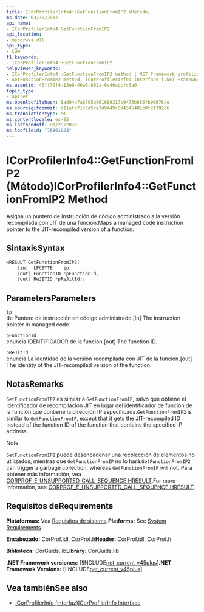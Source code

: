 ```yaml
---
title: ICorProfilerInfo4::GetFunctionFromIP2 (Método)
ms.date: 03/30/2017
api_name:
- ICorProfilerInfo4.GetFunctionFromIP2
api_location:
- mscorwks.dll
api_type:
- COM
f1_keywords:
- ICorProfilerInfo4::GetFunctionFromIP2
helpviewer_keywords:
- ICorProfilerInfo4::GetFunctionFromIP2 method [.NET Framework profiling]
- GetFunctionFromIP2 method, ICorProfilerInfo4 interface [.NET Framework profiling]
ms.assetid: 46ff70f4-13e9-40a0-802a-0a40abcfc6a0
topic_type:
- apiref
ms.openlocfilehash: 8ad04a7a6705b961686317c9473b885fb90676ce
ms.sourcegitcommit: b11efd71c3d5ce3d9449c8d4345481b9f21392c6
ms.translationtype: MT
ms.contentlocale: es-ES
ms.lasthandoff: 01/29/2020
ms.locfileid: "76861923"
---
```

# <a name="icorprofilerinfo4getfunctionfromip2-method"></a><span data-ttu-id="6c14d-102">ICorProfilerInfo4::GetFunctionFromIP2 (Método)</span><span class="sxs-lookup"><span data-stu-id="6c14d-102">ICorProfilerInfo4::GetFunctionFromIP2 Method</span></span>
<span data-ttu-id="6c14d-103">Asigna un puntero de instrucción de código administrado a la versión recompilada con JIT de una función.</span><span class="sxs-lookup"><span data-stu-id="6c14d-103">Maps a managed code instruction pointer to the JIT-recompiled version of a function.</span></span>  
  
## <a name="syntax"></a><span data-ttu-id="6c14d-104">Sintaxis</span><span class="sxs-lookup"><span data-stu-id="6c14d-104">Syntax</span></span>  
  
```cpp  
HRESULT GetFunctionFromIP2(  
    [in]  LPCBYTE    ip,  
    [out] FunctionID *pFunctionId,  
    [out] ReJITID *pReJitId);  
```  
  
## <a name="parameters"></a><span data-ttu-id="6c14d-105">Parameters</span><span class="sxs-lookup"><span data-stu-id="6c14d-105">Parameters</span></span>  
 `ip`  
 <span data-ttu-id="6c14d-106">de Puntero de instrucción en código administrado.</span><span class="sxs-lookup"><span data-stu-id="6c14d-106">[in] The instruction pointer in managed code.</span></span>  
  
 `pFunctionId`  
 <span data-ttu-id="6c14d-107">enuncia IDENTIFICADOR de la función.</span><span class="sxs-lookup"><span data-stu-id="6c14d-107">[out] The function ID.</span></span>  
  
 `pReJitId`  
 <span data-ttu-id="6c14d-108">enuncia La identidad de la versión recompilada con JIT de la función.</span><span class="sxs-lookup"><span data-stu-id="6c14d-108">[out] The identity of the JIT-recompiled version of the function.</span></span>  
  
## <a name="remarks"></a><span data-ttu-id="6c14d-109">Notas</span><span class="sxs-lookup"><span data-stu-id="6c14d-109">Remarks</span></span>  
 <span data-ttu-id="6c14d-110">`GetFunctionFromIP2` es similar a `GetFunctionFromIP`, salvo que obtiene el identificador de recompilación JIT en lugar del identificador de función de la función que contiene la dirección IP especificada.</span><span class="sxs-lookup"><span data-stu-id="6c14d-110">`GetFunctionFromIP2` is similar to `GetFunctionFromIP`, except that it gets the JIT-recompiled ID instead of the function ID of the function that contains the specified IP address.</span></span>  
  
> [!NOTE]
> <span data-ttu-id="6c14d-111">`GetFunctionFromIP2` puede desencadenar una recolección de elementos no utilizados, mientras que `GetFunctionFromIP` no lo hará.</span><span class="sxs-lookup"><span data-stu-id="6c14d-111">`GetFunctionFromIP2` can trigger a garbage collection, whereas `GetFunctionFromIP` will not.</span></span>  <span data-ttu-id="6c14d-112">Para obtener más información, vea [CORPROF_E_UNSUPPORTED_CALL_SEQUENCE HRESULT](corprof-e-unsupported-call-sequence-hresult.md).</span><span class="sxs-lookup"><span data-stu-id="6c14d-112">For more information, see [CORPROF_E_UNSUPPORTED_CALL_SEQUENCE HRESULT](corprof-e-unsupported-call-sequence-hresult.md).</span></span>  
  
## <a name="requirements"></a><span data-ttu-id="6c14d-113">Requisitos de</span><span class="sxs-lookup"><span data-stu-id="6c14d-113">Requirements</span></span>  
 <span data-ttu-id="6c14d-114">**Plataformas:** Vea [Requisitos de sistema](../../../../docs/framework/get-started/system-requirements.md).</span><span class="sxs-lookup"><span data-stu-id="6c14d-114">**Platforms:** See [System Requirements](../../../../docs/framework/get-started/system-requirements.md).</span></span>  
  
 <span data-ttu-id="6c14d-115">**Encabezado:** CorProf.idl, CorProf.h</span><span class="sxs-lookup"><span data-stu-id="6c14d-115">**Header:** CorProf.idl, CorProf.h</span></span>  
  
 <span data-ttu-id="6c14d-116">**Biblioteca:** CorGuids.lib</span><span class="sxs-lookup"><span data-stu-id="6c14d-116">**Library:** CorGuids.lib</span></span>  
  
 <span data-ttu-id="6c14d-117">**.NET Framework versiones:** [!INCLUDE[net_current_v45plus](../../../../includes/net-current-v45plus-md.md)]</span><span class="sxs-lookup"><span data-stu-id="6c14d-117">**.NET Framework Versions:** [!INCLUDE[net_current_v45plus](../../../../includes/net-current-v45plus-md.md)]</span></span>  
  
## <a name="see-also"></a><span data-ttu-id="6c14d-118">Vea también</span><span class="sxs-lookup"><span data-stu-id="6c14d-118">See also</span></span>

- [<span data-ttu-id="6c14d-119">ICorProfilerInfo (interfaz)</span><span class="sxs-lookup"><span data-stu-id="6c14d-119">ICorProfilerInfo Interface</span></span>](icorprofilerinfo-interface.md)
